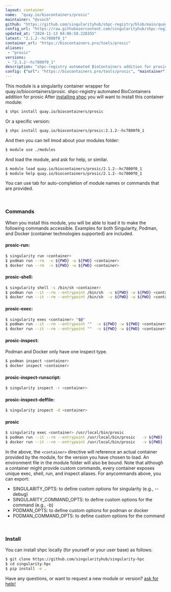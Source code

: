 ```yaml
---
layout: container
name:  "quay.io/biocontainers/prosic"
maintainer: "@vsoch"
github: "https://github.com/singularityhub/shpc-registry/blob/main/quay.io/biocontainers/prosic/container.yaml"
config_url: "https://raw.githubusercontent.com/singularityhub/shpc-registry/main/quay.io/biocontainers/prosic/container.yaml"
updated_at: "2024-11-13 04:06:58.228355"
latest: "2.1.2--hc7800f0_1"
container_url: "https://biocontainers.pro/tools/prosic"
aliases:
 - "prosic"
versions:
 - "2.1.2--hc7800f0_1"
description: "shpc-registry automated BioContainers addition for prosic"
config: {"url": "https://biocontainers.pro/tools/prosic", "maintainer": "@vsoch", "description": "shpc-registry automated BioContainers addition for prosic", "latest": {"2.1.2--hc7800f0_1": "sha256:6c4b941f61905dd7215149a3baf091eee27933cb00a2792a78d71ebc812d30ad"}, "tags": {"2.1.2--hc7800f0_1": "sha256:6c4b941f61905dd7215149a3baf091eee27933cb00a2792a78d71ebc812d30ad"}, "docker": "quay.io/biocontainers/prosic", "aliases": {"prosic": "/usr/local/bin/prosic"}}
---
```


This module is a singularity container wrapper for quay.io/biocontainers/prosic.
shpc-registry automated BioContainers addition for prosic
After [installing shpc](#install) you will want to install this container module:


```bash
$ shpc install quay.io/biocontainers/prosic
```

Or a specific version:

```bash
$ shpc install quay.io/biocontainers/prosic:2.1.2--hc7800f0_1
```

And then you can tell lmod about your modules folder:

```bash
$ module use ./modules
```

And load the module, and ask for help, or similar.

```bash
$ module load quay.io/biocontainers/prosic/2.1.2--hc7800f0_1
$ module help quay.io/biocontainers/prosic/2.1.2--hc7800f0_1
```

You can use tab for auto-completion of module names or commands that are provided.

<br>

### Commands

When you install this module, you will be able to load it to make the following commands accessible.
Examples for both Singularity, Podman, and Docker (container technologies supported) are included.

#### prosic-run:

```bash
$ singularity run <container>
$ podman run --rm  -v ${PWD} -w ${PWD} <container>
$ docker run --rm  -v ${PWD} -w ${PWD} <container>
```

#### prosic-shell:

```bash
$ singularity shell -s /bin/sh <container>
$ podman run --it --rm --entrypoint /bin/sh  -v ${PWD} -w ${PWD} <container>
$ docker run --it --rm --entrypoint /bin/sh  -v ${PWD} -w ${PWD} <container>
```

#### prosic-exec:

```bash
$ singularity exec <container> "$@"
$ podman run --it --rm --entrypoint ""  -v ${PWD} -w ${PWD} <container> "$@"
$ docker run --it --rm --entrypoint ""  -v ${PWD} -w ${PWD} <container> "$@"
```

#### prosic-inspect:

Podman and Docker only have one inspect type.

```bash
$ podman inspect <container>
$ docker inspect <container>
```

#### prosic-inspect-runscript:

```bash
$ singularity inspect -r <container>
```

#### prosic-inspect-deffile:

```bash
$ singularity inspect -d <container>
```


#### prosic

```bash
$ singularity exec <container> /usr/local/bin/prosic
$ podman run --it --rm --entrypoint /usr/local/bin/prosic   -v ${PWD} -w ${PWD} <container> -c " $@"
$ docker run --it --rm --entrypoint /usr/local/bin/prosic   -v ${PWD} -w ${PWD} <container> -c " $@"
```



In the above, the `<container>` directive will reference an actual container provided
by the module, for the version you have chosen to load. An environment file in the
module folder will also be bound. Note that although a container
might provide custom commands, every container exposes unique exec, shell, run, and
inspect aliases. For anycommands above, you can export:

 - SINGULARITY_OPTS: to define custom options for singularity (e.g., --debug)
 - SINGULARITY_COMMAND_OPTS: to define custom options for the command (e.g., -b)
 - PODMAN_OPTS: to define custom options for podman or docker
 - PODMAN_COMMAND_OPTS: to define custom options for the command

<br>

### Install

You can install shpc locally (for yourself or your user base) as follows:

```bash
$ git clone https://github.com/singularityhub/singularity-hpc
$ cd singularity-hpc
$ pip install -e .
```

Have any questions, or want to request a new module or version? [ask for help!](https://github.com/singularityhub/singularity-hpc/issues)